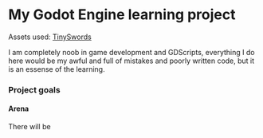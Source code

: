 # My Godot Engine learning project

Assets used: [TinySwords](https://pixelfrog-assets.itch.io/tiny-swords)

I am completely noob in game development and GDScripts, everything I do here would be my awful and full of mistakes and poorly written code, but it is an essense of the learning.

### Project goals
#### Arena
There will be 